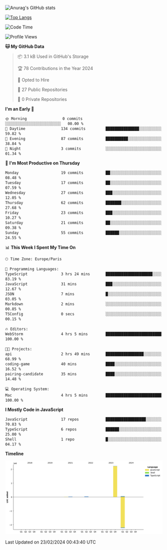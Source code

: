 ![Anurag's GitHub stats](https://github-readme-stats.vercel.app/api?username=sufiane&theme=dark&show_icons=true&count_private=true)


[![Top Langs](https://github-readme-stats.vercel.app/api/top-langs/?username=sufiane&layout=compact)](https://github.com/anuraghazra/github-readme-stats)

<!--START_SECTION:waka-->
![Code Time](http://img.shields.io/badge/Code%20Time-1%2C005%20hrs%2049%20mins-blue)

![Profile Views](http://img.shields.io/badge/Profile%20Views-0-blue)

**🐱 My GitHub Data** 

> 📦 3.1 kB Used in GitHub's Storage 
 > 
> 🏆 78 Contributions in the Year 2024
 > 
> 💼 Opted to Hire
 > 
> 📜 27 Public Repositories 
 > 
> 🔑 0 Private Repositories 
 > 
**I'm an Early 🐤** 

```text
🌞 Morning                0 commits           ░░░░░░░░░░░░░░░░░░░░░░░░░   00.00 % 
🌆 Daytime                134 commits         ███████████████░░░░░░░░░░   59.82 % 
🌃 Evening                87 commits          ██████████░░░░░░░░░░░░░░░   38.84 % 
🌙 Night                  3 commits           ░░░░░░░░░░░░░░░░░░░░░░░░░   01.34 % 
```
📅 **I'm Most Productive on Thursday** 

```text
Monday                   19 commits          ██░░░░░░░░░░░░░░░░░░░░░░░   08.48 % 
Tuesday                  17 commits          ██░░░░░░░░░░░░░░░░░░░░░░░   07.59 % 
Wednesday                27 commits          ███░░░░░░░░░░░░░░░░░░░░░░   12.05 % 
Thursday                 62 commits          ███████░░░░░░░░░░░░░░░░░░   27.68 % 
Friday                   23 commits          ███░░░░░░░░░░░░░░░░░░░░░░   10.27 % 
Saturday                 21 commits          ██░░░░░░░░░░░░░░░░░░░░░░░   09.38 % 
Sunday                   55 commits          ██████░░░░░░░░░░░░░░░░░░░   24.55 % 
```


📊 **This Week I Spent My Time On** 

```text
🕑︎ Time Zone: Europe/Paris

💬 Programming Languages: 
TypeScript               3 hrs 24 mins       █████████████████████░░░░   83.19 % 
JavaScript               31 mins             ███░░░░░░░░░░░░░░░░░░░░░░   12.67 % 
JSON                     7 mins              █░░░░░░░░░░░░░░░░░░░░░░░░   03.05 % 
Markdown                 2 mins              ░░░░░░░░░░░░░░░░░░░░░░░░░   00.85 % 
TSConfig                 0 secs              ░░░░░░░░░░░░░░░░░░░░░░░░░   00.15 % 

🔥 Editors: 
WebStorm                 4 hrs 5 mins        █████████████████████████   100.00 % 

🐱‍💻 Projects: 
api                      2 hrs 49 mins       █████████████████░░░░░░░░   68.99 % 
coding-game              40 mins             ████░░░░░░░░░░░░░░░░░░░░░   16.52 % 
pairing-candidate        35 mins             ████░░░░░░░░░░░░░░░░░░░░░   14.48 % 

💻 Operating System: 
Mac                      4 hrs 5 mins        █████████████████████████   100.00 % 
```

**I Mostly Code in JavaScript** 

```text
JavaScript               17 repos            ██████████████████░░░░░░░   70.83 % 
TypeScript               6 repos             ██████░░░░░░░░░░░░░░░░░░░   25.00 % 
Shell                    1 repo              █░░░░░░░░░░░░░░░░░░░░░░░░   04.17 % 
```



**Timeline**

![Lines of Code chart](https://raw.githubusercontent.com/Sufiane/Sufiane/main/assets/bar_graph.png)


 Last Updated on 23/02/2024 00:43:40 UTC
<!--END_SECTION:waka-->


<!--
**Sufiane/sufiane** is a ✨ _special_ ✨ repository because its `README.md` (this file) appears on your GitHub profile.

Here are some ideas to get you started:

- 🔭 I’m currently working on ...
- 🌱 I’m currently learning ...
- 👯 I’m looking to collaborate on ...
- 🤔 I’m looking for help with ...
- 💬 Ask me about ...
- 📫 How to reach me: ...
- 😄 Pronouns: ...
- ⚡ Fun fact: ...
-->
